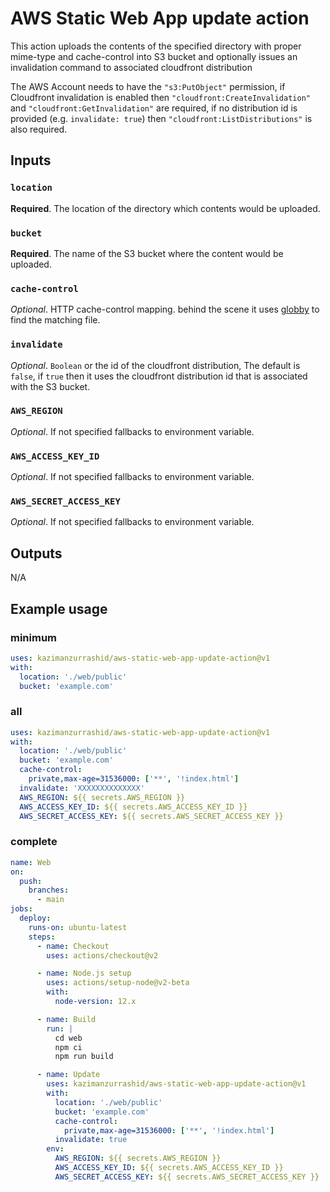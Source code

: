 # AWS Static Web App update action

This action uploads the contents of the specified directory with proper mime-type and cache-control into S3 bucket and optionally issues an invalidation command to associated cloudfront distribution
 
The AWS Account needs to have the `"s3:PutObject"` permission, if Cloudfront invalidation is enabled then `"cloudfront:CreateInvalidation"` and `"cloudfront:GetInvalidation"` are required, if no distribution id is provided (e.g. `invalidate: true`) then `"cloudfront:ListDistributions"` is also required.
 
## Inputs

### `location`

**Required**. The location of the directory which contents would be uploaded.

### `bucket`

**Required**. The name of the S3 bucket where the content would be uploaded.

### `cache-control`

_Optional_. HTTP cache-control mapping. behind the scene it uses [globby](https://github.com/sindresorhus/globby) to find the matching file.

### `invalidate`

_Optional_. `Boolean` or the id of the cloudfront distribution, The default is `false`, if `true` then it uses the cloudfront distribution id that is associated with the S3 bucket.

### `AWS_REGION`

_Optional_. If not specified fallbacks to environment variable.

### `AWS_ACCESS_KEY_ID`

_Optional_. If not specified fallbacks to environment variable.

### `AWS_SECRET_ACCESS_KEY`

_Optional_. If not specified fallbacks to environment variable.

## Outputs

N/A

## Example usage

### minimum

```yaml
uses: kazimanzurrashid/aws-static-web-app-update-action@v1
with:
  location: './web/public'
  bucket: 'example.com'
```

### all

```yaml
uses: kazimanzurrashid/aws-static-web-app-update-action@v1
with:
  location: './web/public'
  bucket: 'example.com'
  cache-control:
    private,max-age=31536000: ['**', '!index.html']
  invalidate: 'XXXXXXXXXXXXXX'
  AWS_REGION: ${{ secrets.AWS_REGION }}
  AWS_ACCESS_KEY_ID: ${{ secrets.AWS_ACCESS_KEY_ID }}
  AWS_SECRET_ACCESS_KEY: ${{ secrets.AWS_SECRET_ACCESS_KEY }}
```

### complete

```yaml
name: Web
on:
  push:
    branches:
      - main
jobs:
  deploy:
    runs-on: ubuntu-latest
    steps:
      - name: Checkout
        uses: actions/checkout@v2

      - name: Node.js setup
        uses: actions/setup-node@v2-beta
        with:
          node-version: 12.x

      - name: Build
        run: |
          cd web
          npm ci
          npm run build

      - name: Update
        uses: kazimanzurrashid/aws-static-web-app-update-action@v1
        with:
          location: './web/public'
          bucket: 'example.com'
          cache-control:
            private,max-age=31536000: ['**', '!index.html']
          invalidate: true
        env:
          AWS_REGION: ${{ secrets.AWS_REGION }}
          AWS_ACCESS_KEY_ID: ${{ secrets.AWS_ACCESS_KEY_ID }}
          AWS_SECRET_ACCESS_KEY: ${{ secrets.AWS_SECRET_ACCESS_KEY }}
```
